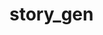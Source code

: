 [comment]: # (README.md is autogenerated from src/lib.rs by `cargo readme > README.md`)

# story_gen


